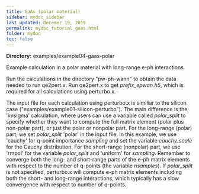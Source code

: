 ```yaml
---
title: GaAs (polar material)
sidebar: mydoc_sidebar
last_updated: Decemer 19, 2019
permalink: mydoc_tutorial_gaas.html
folder: mydoc
toc: false
---
```


<div markdown="span" class="alert alert-warning" role="alert"><i class="fa fa-folder fa"></i> <b> Directory:</b> examples/example04-gaas-polar  </div>

Example calculation in a polar material with long-range e-ph interactions

Run the calculations in the directory "pw-ph-wann" to obtain the data needed to run qe2pert.x. Run qe2pert.x to get _prefix\_epwan.h5_, which is required for all calculations using perturbo.x.

The input file for each calculation using perturbo.x is similiar to the silicon case ("examples/example01-silicon-perturbo"). The main difference is the 'imsigma' calculation, where users can use a variable called _polar\_split_ to specify whether they want to compute the full matrix element (polar plus non-polar part), or just the polar or nonpolar part. For the long-range (polar) part, we set _polar\_split_ 'polar' in the input file. In this example, we use 'cauchy' for q-point importance _sampling_ and set the variable _cauchy\_scale_ for the Cauchy distribution. For the short-range (nonpolar) part, we use 'rmpol' for the variable _polar\_split_ and 'uniform' for _sampling_. Remember to converge both the long- and short-range parts of the e-ph matrix elements with respect to the number of q-points (the variable _nsamples_). If _polar_split_ is not specified, perturbo.x will compute e-ph matrix elements including both the short- and long-range interactions, which typically has a slow convergence with respect to number of q-points.




